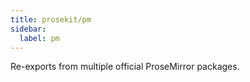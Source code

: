 ```yaml
---
title: prosekit/pm
sidebar:
  label: pm
---
```


<!-- DEBUG memberWithGroups 1 -->

Re-exports from multiple official ProseMirror packages.

<!-- DEBUG memberWithGroups 4 -->

<!-- DEBUG memberWithGroups 7 -->

<!-- DEBUG memberWithGroups 8 -->

<!-- DEBUG memberWithGroups 9 -->

<!-- DEBUG memberWithGroups 10 -->
